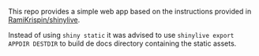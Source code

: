 This repo provides a simple web app based on the instructions provided in [RamiKrispin/shinylive](https://github.com/RamiKrispin/shinylive).

Instead of using `shiny static` it was advised to use `shinylive export APPDIR DESTDIR` to build de docs directory containing the static assets.
